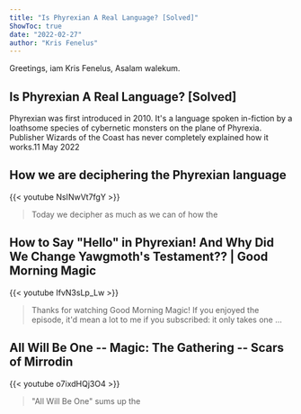 ```yaml
---
title: "Is Phyrexian A Real Language? [Solved]"
ShowToc: true 
date: "2022-02-27"
author: "Kris Fenelus" 
---
```


Greetings, iam Kris Fenelus, Asalam walekum.
## Is Phyrexian A Real Language? [Solved]
 Phyrexian was first introduced in 2010. It's a language spoken in-fiction by a loathsome species of cybernetic monsters on the plane of Phyrexia. Publisher Wizards of the Coast has never completely explained how it works.11 May 2022

## How we are deciphering the Phyrexian language
{{< youtube NsINwVt7fgY >}}
>Today we decipher as much as we can of how the 

## How to Say "Hello" in Phyrexian! And Why Did We Change Yawgmoth's Testament?? | Good Morning Magic
{{< youtube IfvN3sLp_Lw >}}
>Thanks for watching Good Morning Magic! If you enjoyed the episode, it'd mean a lot to me if you subscribed: it only takes one ...

## All Will Be One -- Magic: The Gathering -- Scars of Mirrodin
{{< youtube o7ixdHQj3O4 >}}
>"All Will Be One" sums up the 

